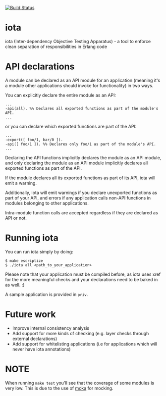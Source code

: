 [![Build Status](https://travis-ci.org/jpgneves/iota.png?branch=master)](https://travis-ci.org/jpgneves/iota)

iota
====

iota (Inter-dependency Objective Testing Apparatus) - a tool to enforce clean
separation of responsibilities in Erlang code


API declarations
================

A module can be declared as an API module for an application (meaning it's
a module other applications should invoke for functionality) in two ways.

You can explicitly declare the entire module as an API:

    ...
    -api(all). %% Declares all exported functions as part of the module's API.
    ...

or you can declare which exported functions are part of the API:

    ...
    -export([ foo/1, bar/0 ]).
    -api([ foo/1 ]). %% Declares only foo/1 as part of the module's API.
    ...

Declaring the API functions implicitly declares the module as an API module,
and only declaring the module as an API module implicitly declares all
exported functions as part of the API.

If the module declares all its exported functions as part of its API, iota
will emit a warning.

Additionally, iota will emit warnings if you declare unexported functions
as part of your API, and errors if any application calls non-API functions
in modules belonging to other applications.

Intra-module function calls are accepted regardless if they are declared
as API or not.

Running iota
============

You can run iota simply by doing:

    $ make escriptize
    $ ./iota all <path_to_your_application>

Please note that your application must be compiled before, as iota uses xref for the more
meaningful checks and your declarations need to be baked in as well. :)

A sample application is provided in ```priv```.

Future work
===========

* Improve internal consistency analysis
* Add support for more kinds of checking (e.g. layer checks through external
declarations)
* Add support for whitelisting applications (i.e for applications which will
never have iota annotations)

NOTE
====

When running ```make test``` you'll see that the coverage of some modules is
very low. This is due to the use of
[moka](https://github.com/samuelrivas/moka) for mocking.